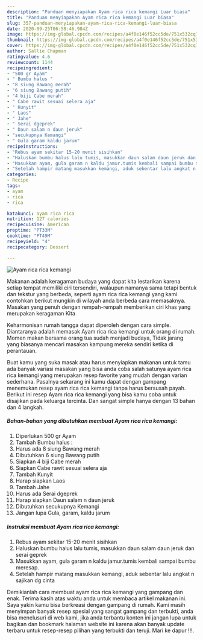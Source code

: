 ```yaml
---
description: "Panduan menyiapakan Ayam rica rica kemangi Luar biasa"
title: "Panduan menyiapakan Ayam rica rica kemangi Luar biasa"
slug: 357-panduan-menyiapakan-ayam-rica-rica-kemangi-luar-biasa
date: 2020-09-25T06:58:46.984Z
image: https://img-global.cpcdn.com/recipes/a4f0e146f52cc5de/751x532cq70/ayam-rica-rica-kemangi-foto-resep-utama.jpg
thumbnail: https://img-global.cpcdn.com/recipes/a4f0e146f52cc5de/751x532cq70/ayam-rica-rica-kemangi-foto-resep-utama.jpg
cover: https://img-global.cpcdn.com/recipes/a4f0e146f52cc5de/751x532cq70/ayam-rica-rica-kemangi-foto-resep-utama.jpg
author: Sallie Chapman
ratingvalue: 4.6
reviewcount: 1144
recipeingredient:
- "500 gr Ayam"
- " Bumbu halus "
- "8 siung Bawang merah"
- "6 siung Bawang putih"
- "4 biji Cabe merah"
- " Cabe rawit sesuai selera aja"
- " Kunyit"
- " Laos"
- " Jahe"
- " Serai dgeprek"
- " Daun salam n daun jeruk"
- "secukupnya Kemangi"
- " Gula garam kaldu jarum"
recipeinstructions:
- "Rebus ayam sekitar 15-20 menit sisihkan"
- "Haluskan bumbu halus lalu tumis, masukkan daun salam daun jeruk dan serai geprek"
- "Masukkan ayam, gula garam n kaldu jamur.tumis kembali sampai bumbu meresap."
- "Setelah hampir matang masukkan kemangi, aduk sebentar lalu angkat n sajikan dg cinta"
categories:
- Recipe
tags:
- ayam
- rica
- rica

katakunci: ayam rica rica 
nutrition: 127 calories
recipecuisine: American
preptime: "PT33M"
cooktime: "PT49M"
recipeyield: "4"
recipecategory: Dessert

---
```



![Ayam rica rica kemangi](https://img-global.cpcdn.com/recipes/a4f0e146f52cc5de/751x532cq70/ayam-rica-rica-kemangi-foto-resep-utama.jpg)

Makanan adalah keragaman budaya yang dapat kita lestarikan karena setiap tempat memiliki ciri tersendiri, walaupun namanya sama tetapi bentuk dan tekstur yang berbeda, seperti ayam rica rica kemangi yang kami contohkan berikut mungkin di wilayah anda berbeda cara memasaknya. Masakan yang penuh dengan rempah-rempah memberikan ciri khas yang merupakan keragaman Kita



Keharmonisan rumah tangga dapat diperoleh dengan cara simple. Diantaranya adalah memasak Ayam rica rica kemangi untuk orang di rumah. Momen makan bersama orang tua sudah menjadi budaya, Tidak jarang yang biasanya mencari masakan kampung mereka sendiri ketika di perantauan.

Buat kamu yang suka masak atau harus menyiapkan makanan untuk tamu ada banyak variasi masakan yang bisa anda coba salah satunya ayam rica rica kemangi yang merupakan resep favorite yang mudah dengan varian sederhana. Pasalnya sekarang ini kamu dapat dengan gampang menemukan resep ayam rica rica kemangi tanpa harus bersusah payah.
Berikut ini resep Ayam rica rica kemangi yang bisa kamu coba untuk disajikan pada keluarga tercinta. Dan sangat simple hanya dengan 13 bahan dan 4 langkah.


<!--inarticleads1-->

##### Bahan-bahan yang dibutuhkan membuat Ayam rica rica kemangi:

1. Diperlukan 500 gr Ayam
1. Tambah  Bumbu halus :
1. Harus ada 8 siung Bawang merah
1. Dibutuhkan 6 siung Bawang putih
1. Siapkan 4 biji Cabe merah
1. Siapkan  Cabe rawit sesuai selera aja
1. Tambah  Kunyit
1. Harap siapkan  Laos
1. Tambah  Jahe
1. Harus ada  Serai dgeprek
1. Harap siapkan  Daun salam n daun jeruk
1. Dibutuhkan secukupnya Kemangi
1. Jangan lupa  Gula, garam, kaldu jarum




<!--inarticleads2-->

##### Instruksi membuat  Ayam rica rica kemangi:

1. Rebus ayam sekitar 15-20 menit sisihkan
1. Haluskan bumbu halus lalu tumis, masukkan daun salam daun jeruk dan serai geprek
1. Masukkan ayam, gula garam n kaldu jamur.tumis kembali sampai bumbu meresap.
1. Setelah hampir matang masukkan kemangi, aduk sebentar lalu angkat n sajikan dg cinta




Demikianlah cara membuat ayam rica rica kemangi yang gampang dan enak. Terima kasih atas waktu anda untuk membaca artikel makanan ini. Saya yakin kamu bisa berkreasi dengan gampang di rumah. Kami masih menyimpan banyak resep spesial yang sangat gampang dan terbukti, anda bisa menelusuri di web kami, jika anda terbantu konten ini jangan lupa untuk bagikan dan bookmark halaman website ini karena akan banyak update terbaru untuk resep-resep pilihan yang terbukti dan teruji. Mari ke dapur !!!. 

